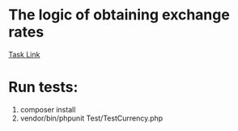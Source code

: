 # The logic of obtaining exchange rates

<a target="_blank" href="https://docs.google.com/document/d/1u_4nKHKSda6IRaNXWOIQKtadPe5wZmSNLSHDhaIRLJ4/edit">Task Link</a>

# Run tests:
1. composer install
2. vendor/bin/phpunit Test/TestCurrency.php
